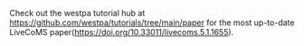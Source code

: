 Check out the westpa tutorial hub at https://github.com/westpa/tutorials/tree/main/paper for the most up-to-date LiveCoMS paper(https://doi.org/10.33011/livecoms.5.1.1655).
